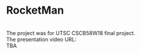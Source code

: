 # RocketMan
<br>
The project was for UTSC CSCB58W18 final project.
<br>
The presentation video URL:
<br>
TBA
